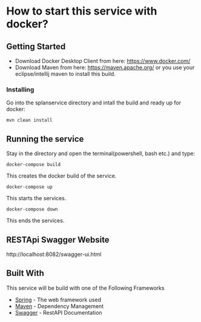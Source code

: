 # How to start this service with docker?

## Getting Started

- Download Docker Desktop Client from here: https://www.docker.com/
- Download Maven from here: https://maven.apache.org/
or you use your eclipse/intellij maven to install this build.

### Installing

Go into the splanservice directory and intall the build and ready up for docker:
```
mvn clean install
```

## Running the service

Stay in the directory and open the terminal(powershell, bash etc.) and type:
```
docker-compose build
```
This creates the docker build of the service.
```
docker-compose up
```
This starts the services.
```
docker-compose down
```
This ends the services.

## RESTApi Swagger Website

http://localhost:8082/swagger-ui.html

## Built With

This service will be build with one of the Following Frameworks
* [Spring](https://spring.io/) - The web framework used
* [Maven](https://maven.apache.org/) - Dependency Management
* [Swagger](https://swagger.io/) - RestAPI Documentation
